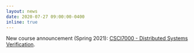 ```yaml
---
layout: news
date: 2020-07-27 09:00:00-0400
inline: true
---
```


New course announcement (Spring 2021): [CSCI7000 - Distributed Systems
Verification](https://gowthamk.github.io/csci7000_f20/).
